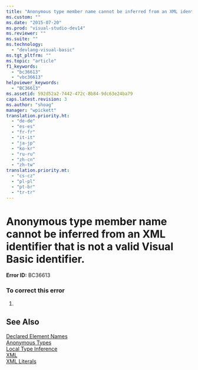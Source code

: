 ```yaml
---
title: "Anonymous type member name cannot be inferred from an XML identifier that is not a valid Visual Basic identifier."
ms.custom: ""
ms.date: "2015-07-20"
ms.prod: "visual-studio-dev14"
ms.reviewer: ""
ms.suite: ""
ms.technology: 
  - "devlang-visual-basic"
ms.tgt_pltfrm: ""
ms.topic: "article"
f1_keywords: 
  - "bc36613"
  - "vbc36613"
helpviewer_keywords: 
  - "BC36613"
ms.assetid: 592d52a2-7442-472c-8b84-9dc63e24ba79
caps.latest.revision: 3
ms.author: "shoag"
manager: "wpickett"
translation.priority.ht: 
  - "de-de"
  - "es-es"
  - "fr-fr"
  - "it-it"
  - "ja-jp"
  - "ko-kr"
  - "ru-ru"
  - "zh-cn"
  - "zh-tw"
translation.priority.mt: 
  - "cs-cz"
  - "pl-pl"
  - "pt-br"
  - "tr-tr"
---
```

# Anonymous type member name cannot be inferred from an XML identifier that is not a valid Visual Basic identifier.
**Error ID:** BC36613  
  
### To correct this error  
  
1.  
  
## See Also  
 [Declared Element Names](../Topic/Declared%20Element%20Names%20\(Visual%20Basic\).md)   
 [Anonymous Types](../Topic/Anonymous%20Types%20\(Visual%20Basic\).md)   
 [Local Type Inference](../Topic/Local%20Type%20Inference%20\(Visual%20Basic\).md)   
 [XML](../Topic/XML%20in%20Visual%20Basic.md)   
 [XML Literals](../Topic/XML%20Literals%20\(Visual%20Basic\).md)